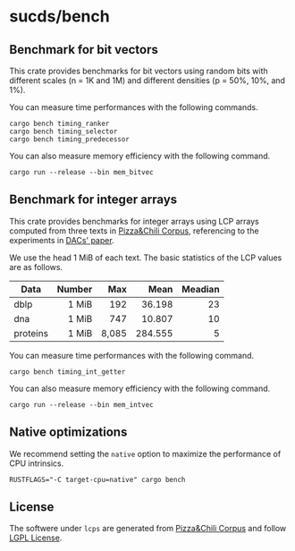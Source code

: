 # sucds/bench

## Benchmark for bit vectors

This crate provides benchmarks for bit vectors using random bits
with different scales (n = 1K and 1M)
and different densities (p = 50\%, 10\%, and 1\%).

You can measure time performances with the following commands.

```console
cargo bench timing_ranker
cargo bench timing_selector
cargo bench timing_predecessor
```

You can also measure memory efficiency with the following command.

```console
cargo run --release --bin mem_bitvec
```

## Benchmark for integer arrays

This crate provides benchmarks for integer arrays
using LCP arrays computed from three texts
in [Pizza&Chili Corpus](http://pizzachili.dcc.uchile.cl/texts.html),
referencing to the experiments
in [DACs' paper](https://www.sciencedirect.com/science/article/abs/pii/S0306457312001094).

We use the head 1 MiB of each text.
The basic statistics of the LCP values are as follows.

| Data     | Number |   Max |    Mean | Meadian |
| -------- | -----: | ----: | ------: | ------: |
| dblp     |  1 MiB |   192 |  36.198 |      23 |
| dna      |  1 MiB |   747 |  10.807 |      10 |
| proteins |  1 MiB | 8,085 | 284.555 |       5 |

You can measure time performances with the following command.

```console
cargo bench timing_int_getter
```

You can also measure memory efficiency with the following command.

```console
cargo run --release --bin mem_intvec
```

## Native optimizations

We recommend setting the `native` option to maximize the performance of CPU intrinsics.

```console
RUSTFLAGS="-C target-cpu=native" cargo bench
```

## License

The softwere under `lcps` are generated from [Pizza&Chili Corpus](http://pizzachili.dcc.uchile.cl/texts.html) and follow [LGPL License](https://www.gnu.org/licenses/lgpl-3.0.html).
